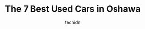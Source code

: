 ---
layout: ampstory
image: https://i0.wp.com/www.auto.or.id/wp-content/uploads/2023/06/karz-karz-karz-auto-sales-0-oshawa-1686324391.jpeg?resize=640,853
author: techidn
featured: false
description: Oshawa, Ontario, Canada is a haven for Used Cars enthusiasts, boasting an impressive array of 7 top-notch establishments. Whether youre a seasoned connoisseur or simply curious to explore t
title: The 7 Best Used Cars in Oshawa
cover:
   title: The 7 Best Used Cars in Oshawa
   subtitle: AUTO.OR.ID
   background: https://www.auto.or.id/wp-content/uploads/2023/06/karz-karz-karz-auto-sales-0-oshawa-1686324391.jpeg

pages: 
 - layout: thirds
   top: <h1>#1 AUTO PLUS CAR SALES</h1>
   bottom: "<p>I recently had the pleasure of purchasing a car from Auto Plus Car Sales, and I am extremely satisfied with the service provided, particularly by their sales representati</p>"
   background: https://www.auto.or.id/wp-content/uploads/2023/06/karz-karz-karz-auto-sales-1-oshawa-1686324392.jpeg
   backgroundblur: true
 - layout: thirds
   top: <h1>#2 AAA Auto Sales Ltd.</h1>
   bottom: "<p>548 Simcoe St S, Oshawa, ON L1H 0A6, Canada</p>"
   background: https://www.auto.or.id/wp-content/uploads/2023/06/karz-karz-karz-auto-sales-2-oshawa-1686324393.jpeg
   cta:
      link: https://www.auto.or.id/the-7-best-used-cars-in-oshawa/
      text: The 7 Best Used Cars in Oshawa
 - layout: thirds
   top: <h1>#3 True North Automobiles | Used Cars Oshawa | Auto Loans</h1>
   bottom: "<p>184 King St W, Oshawa, ON L1J 2J2, Canada</p>"
   background: https://images.unsplash.com/photo-1630381933629-1ea495aab22d?ixlib=rb-4.0.3&ixid=MnwxMjA3fDB8MHxwaG90by1wYWdlfHx8fGVufDB8fHx8&auto=format&fit=crop&w=640&h=853&q=80
   cta:
      link: https://www.auto.or.id/the-7-best-used-cars-in-oshawa/
      text: The 7 Best Used Cars in Oshawa
 - layout: thirds
   top: <h1>#4 Boss Auto Sales</h1>
   bottom: "<p>1399 Simcoe St N, Oshawa, ON L1G 4X5, Canada</p>"
   background: https://images.unsplash.com/photo-1580654712603-eb43273aff33?ixlib=rb-4.0.3&ixid=MnwxMjA3fDB8MHxwaG90by1wYWdlfHx8fGVufDB8fHx8&auto=format&fit=crop&w=640&h=853&q=80
   cta:
      link: https://www.auto.or.id/the-7-best-used-cars-in-oshawa/
      text: The 7 Best Used Cars in Oshawa
 - layout: thirds
   top: <h1>#5 Mint Auto Sales</h1>
   bottom: "<p>480 Taunton Rd E #450, Oshawa, ON L1K 1B3, Canada</p>"
   background: https://images.unsplash.com/photo-1536700503339-1e4b06520771?ixlib=rb-4.0.3&ixid=MnwxMjA3fDB8MHxwaG90by1wYWdlfHx8fGVufDB8fHx8&auto=format&fit=crop&w=640&h=853&q=80
   cta:
      link: https://www.auto.or.id/the-7-best-used-cars-in-oshawa/
      text: The 7 Best Used Cars in Oshawa
 - layout: thirds
   top: <h1>#6 Oshawa Fine Auto Sales</h1>
   bottom: "<p>766 Simcoe St S, Oshawa, ON L1H 4K6, Canada</p>"
   background: https://images.unsplash.com/photo-1542728212-aca4817f0610?ixlib=rb-4.0.3&ixid=MnwxMjA3fDB8MHxwaG90by1wYWdlfHx8fGVufDB8fHx8&auto=format&fit=crop&w=640&h=853&q=80
   cta:
      link: https://www.auto.or.id/the-7-best-used-cars-in-oshawa/
      text: The 7 Best Used Cars in Oshawa
 - layout: thirds
   top: <h1>#7 Babylon Auto Sales</h1>
   bottom: "<p>212 Bloor St E, Oshawa, ON L1H 3M6, Canada</p>"
   background: https://images.unsplash.com/photo-1653047256226-ab0d16c758d5?ixlib=rb-4.0.3&ixid=MnwxMjA3fDB8MHxwaG90by1wYWdlfHx8fGVufDB8fHx8&auto=format&fit=crop&w=640&h=853&q=80
   cta:
      link: https://www.auto.or.id/the-7-best-used-cars-in-oshawa/
      text: The 7 Best Used Cars in Oshawa
 - layout: thirds
   middle: Continue reading...
   background: https://images.unsplash.com/photo-1568738836391-d15d766832ad?ixlib=rb-4.0.3&ixid=MnwxMjA3fDB8MHxwaG90by1wYWdlfHx8fGVufDB8fHx8&auto=format&fit=crop&w=640&h=853&q=80
   cta:
      link: https://www.auto.or.id/the-7-best-used-cars-in-oshawa/
      text: The 7 Best Used Cars in Oshawa

---